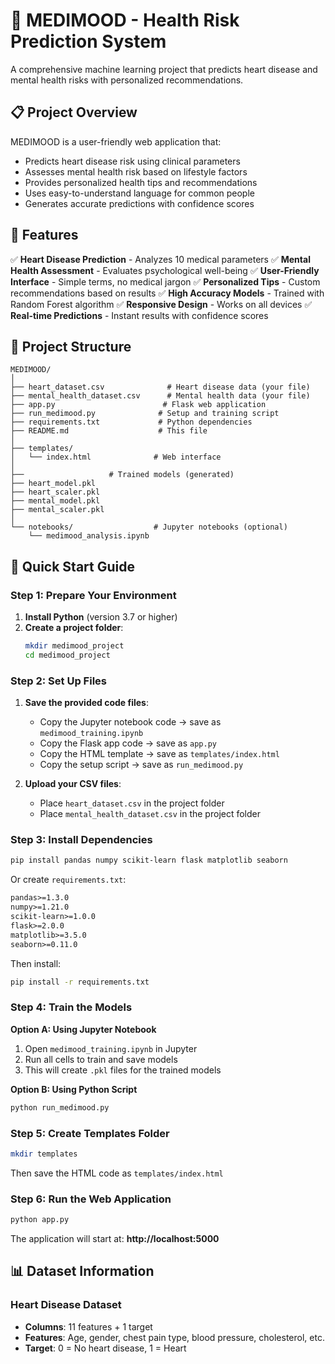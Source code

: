 # 🏥 MEDIMOOD - Health Risk Prediction System

A comprehensive machine learning project that predicts heart disease and mental health risks with personalized recommendations.

## 📋 Project Overview

MEDIMOOD is a user-friendly web application that:
- Predicts heart disease risk using clinical parameters
- Assesses mental health risk based on lifestyle factors
- Provides personalized health tips and recommendations
- Uses easy-to-understand language for common people
- Generates accurate predictions with confidence scores

## 🎯 Features

✅ **Heart Disease Prediction** - Analyzes 10 medical parameters
✅ **Mental Health Assessment** - Evaluates psychological well-being
✅ **User-Friendly Interface** - Simple terms, no medical jargon
✅ **Personalized Tips** - Custom recommendations based on results
✅ **High Accuracy Models** - Trained with Random Forest algorithm
✅ **Responsive Design** - Works on all devices
✅ **Real-time Predictions** - Instant results with confidence scores

## 📁 Project Structure

```
MEDIMOOD/
│
├── heart_dataset.csv              # Heart disease data (your file)
├── mental_health_dataset.csv      # Mental health data (your file)
├── app.py                        # Flask web application
├── run_medimood.py              # Setup and training script
├── requirements.txt             # Python dependencies
├── README.md                    # This file
│
├── templates/
│   └── index.html              # Web interface
│
├──                   # Trained models (generated)
├── heart_model.pkl
├── heart_scaler.pkl
├── mental_model.pkl
├── mental_scaler.pkl
│
└── notebooks/                  # Jupyter notebooks (optional)
    └── medimood_analysis.ipynb
```

## 🚀 Quick Start Guide

### Step 1: Prepare Your Environment

1. **Install Python** (version 3.7 or higher)
2. **Create a project folder**:
   ```bash
   mkdir medimood_project
   cd medimood_project
   ```

### Step 2: Set Up Files

1. **Save the provided code files**:
   - Copy the Jupyter notebook code → save as `medimood_training.ipynb`
   - Copy the Flask app code → save as `app.py`
   - Copy the HTML template → save as `templates/index.html`
   - Copy the setup script → save as `run_medimood.py`

2. **Upload your CSV files**:
   - Place `heart_dataset.csv` in the project folder
   - Place `mental_health_dataset.csv` in the project folder

### Step 3: Install Dependencies

```bash
pip install pandas numpy scikit-learn flask matplotlib seaborn
```

Or create `requirements.txt`:
```txt
pandas>=1.3.0
numpy>=1.21.0
scikit-learn>=1.0.0
flask>=2.0.0
matplotlib>=3.5.0
seaborn>=0.11.0
```

Then install:
```bash
pip install -r requirements.txt
```

### Step 4: Train the Models

**Option A: Using Jupyter Notebook**
1. Open `medimood_training.ipynb` in Jupyter
2. Run all cells to train and save models
3. This will create `.pkl` files for the trained models

**Option B: Using Python Script**
```bash
python run_medimood.py
```

### Step 5: Create Templates Folder

```bash
mkdir templates
```
Then save the HTML code as `templates/index.html`

### Step 6: Run the Web Application

```bash
python app.py
```

The application will start at: **http://localhost:5000**

## 📊 Dataset Information

### Heart Disease Dataset
- **Columns**: 11 features + 1 target
- **Features**: Age, gender, chest pain type, blood pressure, cholesterol, etc.
- **Target**: 0 = No heart disease, 1 = Heart
